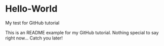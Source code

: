 # Hello-World
My test for GitHub tutorial

This is an README example for my GitHub tutorial.
Nothing special to say right now... Catch you later!
